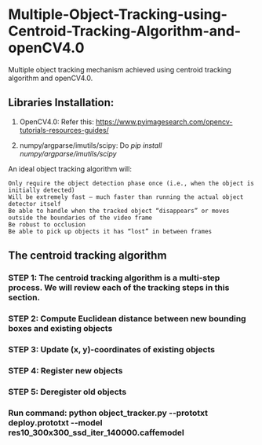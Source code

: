# Multiple-Object-Tracking-using-Centroid-Tracking-Algorithm-and-openCV4.0
Multiple object tracking mechanism achieved using centroid tracking algorithm and openCV4.0.

## Libraries Installation:

1. OpenCV4.0: Refer this: https://www.pyimagesearch.com/opencv-tutorials-resources-guides/

2. numpy/argparse/imutils/scipy: Do _pip install numpy/argparse/imutils/scipy_

An ideal object tracking algorithm will:

    Only require the object detection phase once (i.e., when the object is initially detected)
    Will be extremely fast — much faster than running the actual object detector itself
    Be able to handle when the tracked object “disappears” or moves outside the boundaries of the video frame
    Be robust to occlusion
    Be able to pick up objects it has “lost” in between frames
    
## The centroid tracking algorithm

### STEP 1: The centroid tracking algorithm is a multi-step process. We will review each of the tracking steps in this section.

### STEP 2: Compute Euclidean distance between new bounding boxes and existing objects

### STEP 3: Update (x, y)-coordinates of existing objects

### STEP 4: Register new objects

### STEP 5: Deregister old objects

### Run command: python object_tracker.py --prototxt deploy.prototxt --model res10_300x300_ssd_iter_140000.caffemodel
